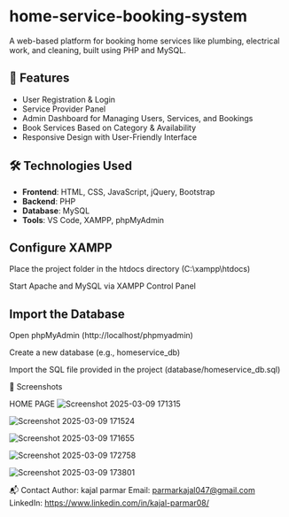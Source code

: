 # home-service-booking-system
A web-based platform for booking home services like plumbing, electrical work, and cleaning, built using PHP and MySQL.

## 🚀 Features

- User Registration & Login
- Service Provider Panel
- Admin Dashboard for Managing Users, Services, and Bookings
- Book Services Based on Category & Availability
- Responsive Design with User-Friendly Interface

## 🛠️ Technologies Used

- **Frontend**: HTML, CSS, JavaScript, jQuery, Bootstrap
- **Backend**: PHP
- **Database**: MySQL
- **Tools**: VS Code, XAMPP, phpMyAdmin

## Configure XAMPP
Place the project folder in the htdocs directory (C:\xampp\htdocs\)

Start Apache and MySQL via XAMPP Control Panel

## Import the Database
Open phpMyAdmin (http://localhost/phpmyadmin)

Create a new database (e.g., homeservice_db)

Import the SQL file provided in the project (database/homeservice_db.sql)

📸 Screenshots

HOME PAGE
![Screenshot 2025-03-09 171315](https://github.com/user-attachments/assets/c237a6f7-655c-46ab-b4e3-a38c58643552)


![Screenshot 2025-03-09 171524](https://github.com/user-attachments/assets/f0e41ec8-0160-4ae2-a36d-12377d8a7dbb)

![Screenshot 2025-03-09 171655](https://github.com/user-attachments/assets/3eaa8a4b-9ec3-45bd-a518-0704ff315c07)

![Screenshot 2025-03-09 172758](https://github.com/user-attachments/assets/0e40eb90-5597-4ed6-8cea-7a001849d346)

![Screenshot 2025-03-09 173801](https://github.com/user-attachments/assets/3f518eb4-37fc-44d9-a620-9a46f7ff510f)


📬 Contact
Author: kajal parmar
Email: parmarkajal047@gmail.com
LinkedIn: https://www.linkedin.com/in/kajal-parmar08/

